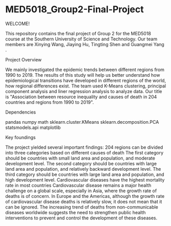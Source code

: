# MED5018_Group2-Final-Project

WELCOME!

This repository contains the final project of Group 2 for the MED5018 course at the Southern University of Science and Technology. Our team members are Xinying Wang, Jiaying Hu, Tingting Shen and Guangmei Yang .


Project Overview

We mainly investigated the epidemic trends between different regions from 1990 to 2019. The results of this study will help us better understand how epidemiological transitions have developed in different regions of the world, how regional differences exist. The team used K-Means clustering, principal component analysis and liner regression analysis to analyze data. Our title is "Association between resource inequality and causes of death in 204 countries and regions from 1990 to 2019".


Dependencies

pandas 
numpy 
math 
sklearn.cluster.KMeans 
sklearn.decomposition.PCA 
statsmodels.api 
matplotlib 


Key foundings

The project yielded several important findings:
204 regions can be divided into three categories based on different causes of death
The first category should be countries with small land area and population, and moderate development level. The second category should be countries with large land area and population, and relatively backward development level. The third category should be countries with large land area and population, and high development level.
Cardiovascular diseases have the highest mortality rate in most countries
Cardiovascular disease remains a major health challenge on a global scale, especially in Asia, where the growth rate of deaths is of concern. In Europe and the Americas, although the growth rate of cardiovascular disease deaths is relatively slow, it does not mean that it can be ignored.
The increasing trend of deaths from non-communicable diseases worldwide suggests the need to strengthen public health interventions to prevent and control the development of these diseases.
